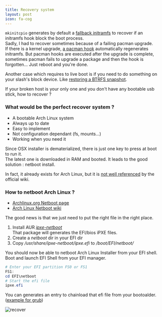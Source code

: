 ```yaml
---
title: Recovery system
layout: post
icon: fa-cog
---
```


``mkinitcpio`` generates by default a [fallback initramfs](https://wiki.archlinux.org/index.php/Mkinitcpio#Image_creation_and_activation) to recover if an initramfs hook block the boot process.  
Sadly, I had to recover sometimes because of a failing pacman upgrade.  
If there is a kernel upgrade, [a pacman hook](https://git.archlinux.org/mkinitcpio.git/tree/libalpm/hooks/90-mkinitcpio-install.hook) automatically regenerates initramfs. But pacman hooks are executed after the upgrade is complete, sometimes pacman fails to upgrade a package and then the hook is forgotten... Just reboot and you're done.

Another case which requires to live boot is if you need to do something on your slash's block device. Like [restoring a BTRFS snapshot](https://wiki.archlinux.org/index.php/Snapper#Restoring_/_to_a_previous_snapshot_of_@).

If your broken host is your only one and you don't have any bootable usb stick, how to recover ?  

### What would be the perfect recover system ?

* A bootable Arch Linux system
* Always up to date
* Easy to implement
* Not configuration dependant (fs, mounts...)
* Working when you need it

Since OSX installer is dematerialized, there is just one key to press at boot to run it.  
The latest one is downloaded in RAM and booted. It leads to the good solution : netboot install.

In fact, it already exists for Arch Linux, but it is [not well referenced](https://wiki.archlinux.org/index.php/Category:System_recovery) by the official wiki.

### How to netboot Arch Linux ?

* [Archlinux.org Netboot page](https://www.archlinux.org/releng/netboot/)
* [Arch Linux Netboot wiki](https://wiki.archlinux.org/index.php/Netboot)

The good news is that we just need to put the right file in the right place.

1. Install AUR [*ipxe-netboot*](https://aur.archlinux.org/packages/ipxe-netboot)  
   That package will generates the EFI/bios iPXE files.
2. Create a *netboot* dir in your EFI dir
3. Copy */usr/share/ipxe-netboot/ipxe.efi* to */boot/EFI/netboot/*  

You should now be able to netboot Arch Linux Installer from your EFI shell.  
Boot and launch EFI Shell from your EFI manager.
```powershell
# Enter your EFI partition FS0 or FS1
FS1:
cd EFI\netboot
# Start the efi file
ipxe.efi
```

You can generates an entry to chainload that efi file from your bootoalder.  
([example for grub](https://wiki.archlinux.org/index.php/GRUB#gdisk))

![recover]({{site.baseurl}}/assets/images/archlinux/recover.png)
